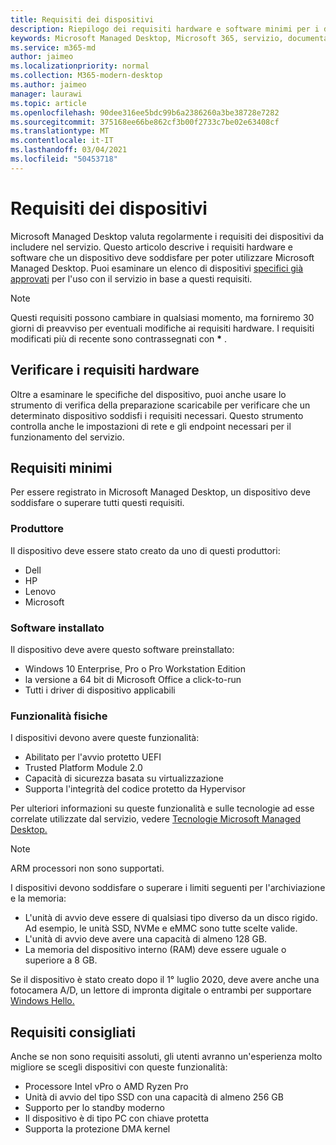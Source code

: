 ```yaml
---
title: Requisiti dei dispositivi
description: Riepilogo dei requisiti hardware e software minimi per i dispositivi che funzionano con Microsoft Managed Desktop
keywords: Microsoft Managed Desktop, Microsoft 365, servizio, documentazione
ms.service: m365-md
author: jaimeo
ms.localizationpriority: normal
ms.collection: M365-modern-desktop
ms.author: jaimeo
manager: laurawi
ms.topic: article
ms.openlocfilehash: 90dee316ee5bdc99b6a2386260a3be38728e7282
ms.sourcegitcommit: 375168ee66be862cf3b00f2733c7be02e63408cf
ms.translationtype: MT
ms.contentlocale: it-IT
ms.lasthandoff: 03/04/2021
ms.locfileid: "50453718"
---
```

# <a name="device-requirements"></a>Requisiti dei dispositivi

Microsoft Managed Desktop valuta regolarmente i requisiti dei dispositivi da includere nel servizio. Questo articolo descrive i requisiti hardware e software che un dispositivo deve soddisfare per poter utilizzare Microsoft Managed Desktop. Puoi esaminare un elenco di dispositivi [specifici già approvati](device-list.md) per l'uso con il servizio in base a questi requisiti.

> [!NOTE]
> Questi requisiti possono cambiare in qualsiasi momento, ma forniremo 30 giorni di preavviso per eventuali modifiche ai requisiti hardware. I requisiti modificati più di recente sono contrassegnati con **\*** . 

## <a name="check-hardware-requirements"></a>Verificare i requisiti hardware

Oltre a esaminare le specifiche del dispositivo, [](../get-ready/readiness-assessment-downloadable.md) puoi anche usare lo strumento di verifica della preparazione scaricabile per verificare che un determinato dispositivo soddisfi i requisiti necessari. Questo strumento controlla anche le impostazioni di rete e gli endpoint necessari per il funzionamento del servizio.

## <a name="minimum-requirements"></a>Requisiti minimi

Per essere registrato in Microsoft Managed Desktop, un dispositivo deve soddisfare o superare tutti questi requisiti.

### <a name="manufacturer"></a>Produttore

Il dispositivo deve essere stato creato da uno di questi produttori:

- Dell
- HP
- Lenovo
- Microsoft


### <a name="installed-software"></a>Software installato

Il dispositivo deve avere questo software preinstallato:

- Windows 10 Enterprise, Pro o Pro Workstation Edition
- la versione a 64 bit di Microsoft Office a click-to-run 
- Tutti i driver di dispositivo applicabili


### <a name="physical-features"></a>Funzionalità fisiche

I dispositivi devono avere queste funzionalità:

- Abilitato per l'avvio protetto UEFI 
- Trusted Platform Module 2.0 
- Capacità di sicurezza basata su virtualizzazione 
- Supporta l'integrità del codice protetto da Hypervisor 

Per ulteriori informazioni su queste funzionalità e sulle tecnologie ad esse correlate utilizzate dal servizio, vedere [Tecnologie Microsoft Managed Desktop.](../intro/technologies.md)

> [!NOTE]
> ARM processori non sono supportati.

I dispositivi devono soddisfare o superare i limiti seguenti per l'archiviazione e la memoria:

- L'unità di avvio deve essere di qualsiasi tipo diverso da un disco rigido. Ad esempio, le unità SSD, NVMe e eMMC sono tutte scelte valide.
- L'unità di avvio deve avere una capacità di almeno 128 GB.
- La memoria del dispositivo interno (RAM) deve essere uguale o superiore a 8 GB.

Se il dispositivo è stato creato dopo il 1° luglio 2020, deve avere anche una fotocamera A/D, un lettore di impronta digitale o entrambi per supportare [Windows Hello.](https://docs.microsoft.com/windows-hardware/design/device-experiences/windows-hello-enhanced-sign-in-security)

## <a name="recommended-requirements"></a>Requisiti consigliati

Anche se non sono requisiti assoluti, gli utenti avranno un'esperienza molto migliore se scegli dispositivi con queste funzionalità:

- Processore Intel vPro o AMD Ryzen Pro
- Unità di avvio del tipo SSD con una capacità di almeno 256 GB
- Supporto per lo standby moderno
- Il dispositivo è di tipo PC con chiave protetta
- Supporta la protezione DMA kernel
